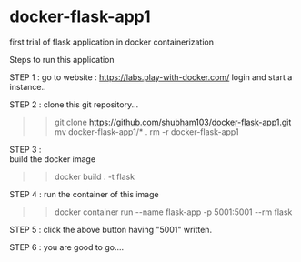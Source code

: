 # docker-flask-app1
first trial of flask application in docker containerization

Steps to run this application


STEP 1 : 
  go to website : https://labs.play-with-docker.com/
  login and start a instance..
  
STEP 2 : 
  clone this git repository... 
  >>  git clone https://github.com/shubham103/docker-flask-app1.git
  >> mv docker-flask-app1/* .
  >> rm -r docker-flask-app1
  
STEP 3 :  
  build the docker image
  >> docker build . -t flask
  
STEP 4 :
  run the container of this image
  >> docker container run --name flask-app -p 5001:5001 --rm flask
  
 STEP 5 : 
  click the above button having "5001" written.
  
  STEP 6 :
  you are good to go....
  
